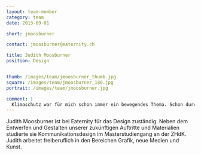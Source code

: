 ```yaml
---
layout: team-member
category: team
date: 2013-09-01

short: jmoosburner

contact: jmoosburner@eaternity.ch

title: Judith Moosburner
position: Design


thumb: /images/team/jmoosburner_thumb.jpg
square: /images/team/jmoosburner_180.jpg
portrait: /images/team/jmoosburner.jpg

comment: |
  Klimaschutz war für mich schon immer ein bewegendes Thema. Schon durch kleine und alltägliche Massnahmen lässt sich viel verändern und bewirken. Eaternity zeigt, dass diese auch noch sehr lecker sein können.
---
```

Judith Moosburner ist bei Eaternity für das Design zuständig. Neben dem Entwerfen und Gestalten unserer zukünftigen Auftritte und Materialien studierte sie Kommunikationsdesign im Masterstudiengang an der ZHdK. Judith arbeitet freiberuflich in den Bereichen Grafik, neue Medien und Kunst.